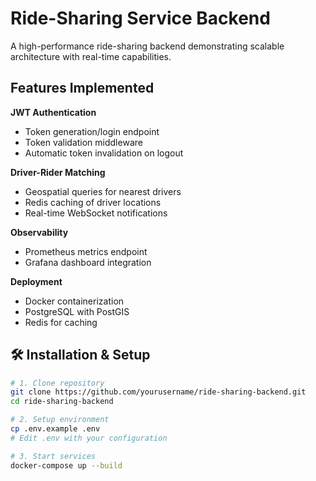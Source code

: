# Ride-Sharing Service Backend

A high-performance ride-sharing backend demonstrating scalable architecture with real-time capabilities.

## Features Implemented

**JWT Authentication**  
- Token generation/login endpoint
- Token validation middleware  
- Automatic token invalidation on logout  

**Driver-Rider Matching**  
- Geospatial queries for nearest drivers  
- Redis caching of driver locations  
- Real-time WebSocket notifications  

**Observability**  
- Prometheus metrics endpoint  
- Grafana dashboard integration  

**Deployment**  
- Docker containerization  
- PostgreSQL with PostGIS  
- Redis for caching  

## 🛠 Installation & Setup

```bash
# 1. Clone repository
git clone https://github.com/yourusername/ride-sharing-backend.git
cd ride-sharing-backend

# 2. Setup environment
cp .env.example .env
# Edit .env with your configuration

# 3. Start services
docker-compose up --build
